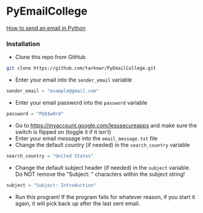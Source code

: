 # PyEmailCollege

[How to send an email in Python](https://realpython.com/python-send-email/)

### Installation
* Clone this repo from GitHub
 ```bash
 git clone https://github.com/tarkowr/PyEmailCollege.git
 ```
* Enter your email into the `sender_email` variable
```python
sender_email = "example@gmail.com"
```
* Enter your email password into the `password` variable
```python
password = "P@$$w0rd"
```
* Go to https://myaccount.google.com/lesssecureapps and make sure the switch is flipped on (toggle it if it isn't)
* Enter your email message into the `email_message.txt` file
* Change the default country (if needed) in the `search_country` variable
```python
search_country = "United States"
```
* Change the default subject header (if needed) in the `subject` variable. Do NOT remove the "Subject: " characters within the subject string!
```python
subject = "Subject: Introduction"
```
* Run this program! If the program fails for whatever reason, if you start it again, it will pick back up after the last sent email.